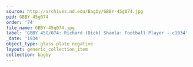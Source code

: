 ```yaml
---
source: http://archives.nd.edu/Bagby/GBBY-45g074.jpg
pid: GBBY-45g074
order: '74'
file_name: GBBY-45g074.jpg
label: 'GBBY 45G/074: Richard (Dick) Shamla: Football Player - c1934'
_date: '1934'
object_type: glass plate negative
layout: generic_collection_item
collection: bagby
---
```

